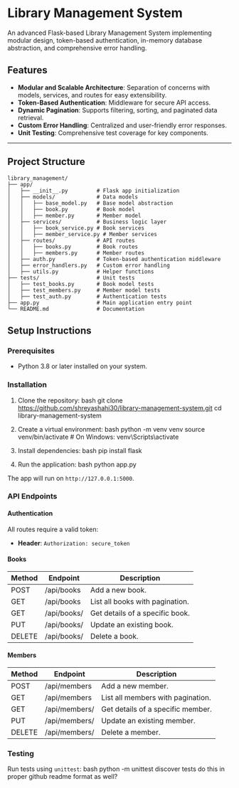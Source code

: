 # Library Management System

An advanced Flask-based Library Management System implementing modular design, token-based authentication, in-memory database abstraction, and comprehensive error handling.

## Features

- **Modular and Scalable Architecture**: Separation of concerns with models, services, and routes for easy extensibility.
- **Token-Based Authentication**: Middleware for secure API access.
- **Dynamic Pagination**: Supports filtering, sorting, and paginated data retrieval.
- **Custom Error Handling**: Centralized and user-friendly error responses.
- **Unit Testing**: Comprehensive test coverage for key components.

---

## Project Structure
```plaintext
library_management/
├── app/
│   ├── __init__.py         # Flask app initialization
│   ├── models/             # Data models
│   │   ├── base_model.py   # Base model abstraction
│   │   ├── book.py         # Book model
│   │   ├── member.py       # Member model
│   ├── services/           # Business logic layer
│   │   ├── book_service.py # Book services
│   │   ├── member_service.py # Member services
│   ├── routes/             # API routes
│   │   ├── books.py        # Book routes
│   │   ├── members.py      # Member routes
│   ├── auth.py             # Token-based authentication middleware
│   ├── error_handlers.py   # Custom error handling
│   ├── utils.py            # Helper functions
├── tests/                  # Unit tests
│   ├── test_books.py       # Book model tests
│   ├── test_members.py     # Member model tests
│   ├── test_auth.py        # Authentication tests
├── app.py                  # Main application entry point
└── README.md               # Documentation
```

## Setup Instructions

### Prerequisites
- Python 3.8 or later installed on your system.

### Installation

1. Clone the repository:
bash
    git clone https://github.com/shreyashahi30/library-management-system.git
    cd library-management-system
    
2. Create a virtual environment:
bash
    python -m venv venv
    source venv/bin/activate  # On Windows: venv\Scripts\activate
    
3. Install dependencies:
bash
    pip install flask
    
4. Run the application:
bash
    python app.py
    
The app will run on `http://127.0.0.1:5000`.

### API Endpoints

#### Authentication
All routes require a valid token:
- **Header**: `Authorization: secure_token`

#### Books
| Method | Endpoint            | Description                           |
|--------|---------------------|---------------------------------------|
| POST   | /api/books           | Add a new book.                       |
| GET    | /api/books           | List all books with pagination.       |
| GET    | /api/books/<id>      | Get details of a specific book.       |
| PUT    | /api/books/<id>      | Update an existing book.              |
| DELETE | /api/books/<id>      | Delete a book.                        |

#### Members
| Method | Endpoint            | Description                           |
|--------|---------------------|---------------------------------------|
| POST   | /api/members         | Add a new member.                     |
| GET    | /api/members         | List all members with pagination.     |
| GET    | /api/members/<id>    | Get details of a specific member.     |
| PUT    | /api/members/<id>    | Update an existing member.            |
| DELETE | /api/members/<id>    | Delete a member.                      |

### Testing
Run tests using `unittest`:
bash
python -m unittest discover tests do this in proper github readme format as well?

